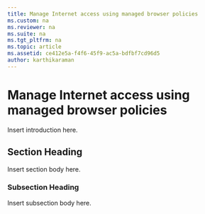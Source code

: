 ```yaml
---
title: Manage Internet access using managed browser policies
ms.custom: na
ms.reviewer: na
ms.suite: na
ms.tgt_pltfrm: na
ms.topic: article
ms.assetid: ce412e5a-f4f6-45f9-ac5a-bdfbf7cd96d5
author: karthikaraman
---
```

# Manage Internet access using managed browser policies
Insert introduction here.

## Section Heading
Insert section body here.

### Subsection Heading
Insert subsection body here.

